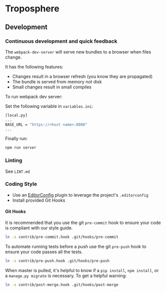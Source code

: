Troposphere
===========
                                                        
## Development

### Continuous development and quick feedback

The `webpack-dev-server` will serve new bundles to a browser when files
change.

It has the following features:

- Changes result in a browser refresh (you know they are propagated)      
- The bundle is served from memory not disk
- Small changes result in small compiles

To run webpack dev server:

Set the following variable in `variables.ini`:
```bash
[local.py]
...
BASE_URL = "https://<host name>:8080"
...
```

Finally run:

```bash
npm run server
```

### Linting

See `LINT.md`

### Coding Style

- Use an [EditorConfig](http://editorconfig.org/) plugin to leverage the project's `.editorconfig`
- Install provided Git Hooks

#### Git Hooks
It is recommended that you use the git `pre-commit` hook to ensure your code
is compliant with our style guide.

```bash
ln -s contrib/pre-commit.hook .git/hooks/pre-commit
```

To automate running tests before a push use the git `pre-push` hook to ensure
your code passes all the tests.

```bash
ln -s contrib/pre-push.hook .git/hooks/pre-push
```

When master is pulled, it's helpful to know if a `pip install`, `npm install`, or a `manage.py
migrate` is necessary. To get a helpful warning:
```bash
ln -s contrib/post-merge.hook .git/hooks/post-merge
```

